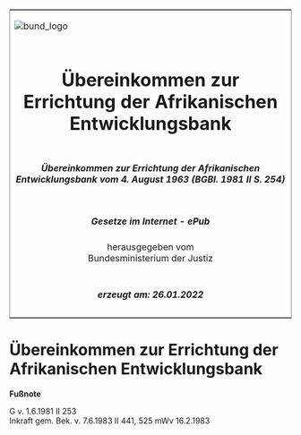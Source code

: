 <span id="DECKBLATT.html"></span>

<table border="0" frame="border" width="100%">

<tr valign="top">

<td align="left">

![bund\_logo](BfJ_2021_Web_de_de.gif)

</td>

<td align="right">

 

</td>

</tr>

<tr align="center" valign="middle">

<td colspan="2">

# Übereinkommen zur Errichtung der Afrikanischen Entwicklungsbank

</td>

</tr>

<tr align="center" valign="middle">

<td colspan="2">

##### Übereinkommen zur Errichtung der Afrikanischen Entwicklungsbank vom 4. August 1963 (BGBl. 1981 II S. 254)

</td>

</tr>

<tr align="center" valign="middle">

<td colspan="2">

  
  

##### Gesetze im Internet - ePub  
  
herausgegeben vom  
Bundesministerium der Justiz

</td>

</tr>

<tr align="center" valign="bottom">

<td colspan="2">

  
  

##### erzeugt am: 26.01.2022

</td>

</tr>

</table>

<span id="BJNR202540981.html"></span>

# Übereinkommen zur Errichtung der Afrikanischen Entwicklungsbank

<div>

  
**Fußnote**

<div class="jnhtml">

<div>

<div class="jurAbsatz">

G v. 1.6.1981 II 253  
Inkraft gem. Bek. v. 7.6.1983 II 441, 525 mWv 16.2.1983

</div>

</div>

</div>

</div>
